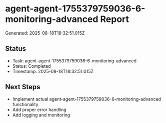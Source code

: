 # agent-agent-1755379759036-6-monitoring-advanced Report

Generated: 2025-08-18T18:32:51.015Z

## Status
- Task: agent-agent-1755379759036-6-monitoring-advanced
- Status: Completed
- Timestamp: 2025-08-18T18:32:51.015Z

## Next Steps
- Implement actual agent-agent-1755379759036-6-monitoring-advanced functionality
- Add proper error handling
- Add logging and monitoring

